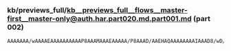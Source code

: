 ### kb/previews_full/kb__previews_full__flows__master-first__master-only@auth.har.part020.md.part001.md (part 002)

```md
AAAAAAA/wAAAAEAAAAAAAAAAP8AAAMAAAEAAAAA/P8AAAD/AAEHAQAAAAAAAAIAAAD8/wD/BQEAAh0DAAEBAAAAAAAAA
```

```

